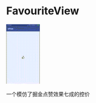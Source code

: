 # FavouriteView

![image](https://github.com/skateboard1991/FavouriteView/blob/master/show.gif)

一个模仿了掘金点赞效果七成的控价
